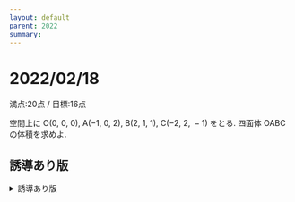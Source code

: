```yaml
---
layout: default
parent: 2022
summary: 
---
```


# 2022/02/18

満点:20点 / 目標:16点

空間上に $\mathrm{O}(0,\ 0,\ 0)$, $\mathrm{A}(-1,\ 0,\ 2)$, $\mathrm{B}(2,\ 1,\ 1)$, $\mathrm{C}(-2,\ 2,\ -1)$ をとる. 四面体 $\mathrm{OABC}$ の体積を求めよ.

## 誘導あり版

<details markdown="1">
<summary>誘導あり版</summary>

(1) $\triangle \mathrm{ABC}$ の面積を求めよ.

(2) $\mathrm{O}$ から平面 $\mathrm{ABC}$ に垂線を下ろし, 垂線の足を $\mathrm{H}$ とする. $\overrightarrow{\mathrm{AH}}$ を $\overrightarrow{\mathrm{AB}}$, $\overrightarrow{\mathrm{AC}}$ を用いて表せ.

(3) 四面体 $\mathrm{OABC}$ の体積を求めよ.

</details>